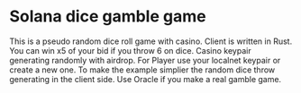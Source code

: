 # Solana dice gamble game
This is a pseudo random dice roll game with casino. Client is written in Rust. You can win x5 of your bid if you throw 6 on dice.
Casino keypair generating randomly with airdrop.
For Player use your localnet keypair or create a new one.
To make the example simplier the random dice throw generating in the client side. Use Oracle if you make a real gamble game.
